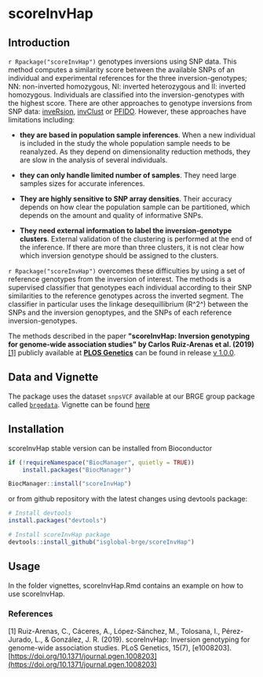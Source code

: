 # scoreInvHap

## Introduction 

`r Rpackage("scoreInvHap")` genotypes inversions using SNP data. This method computes a similarity score between the available SNPs of an individual and experimental references for the three inversion-genotypes; NN: non-inverted homozygous, NI: inverted heterozygous and II: inverted homozygous. Individuals are classified into the inversion-genotypes with the highest score. There are other approaches to genotype inversions from SNP data: [inveRsion](https://bioconductor.org/packages/release/bioc/html/inveRsion.html), [invClust](http://nar.oxfordjournals.org/content/early/2015/02/05/nar.gkv073.full) or [PFIDO](https://github.com/MaxSalm/pfido). However, these approaches have limitations including:

* __they are based in population sample inferences__. When a new individual is included in the study the whole population sample needs to be reanalyzed. As they depend on dimensionality reduction methods, they are slow in the analysis of several individuals.  

* __they can only handle limited number of samples__. They need large samples sizes for accurate inferences. 
* __They are highly sensitive to SNP array densities__.  Their accuracy depends on how clear the population sample can be partitioned, which depends on the amount and quality of informative SNPs. 
 
* __They need external information to label the inversion-genotype clusters__. External validation of the clustering is performed at the end of the inference. If there are more than three clusters, it is not clear how which inversion genotype should be assigned to the clusters.  

`r Rpackage("scoreInvHap")` overcomes these difficulties by using a set of reference genotypes from the inversion of interest. The methods is a supervised classifier  that genotypes each individual according to their SNP similarities to the reference genotypes across the inverted segment. The classifier in particular uses the linkage desequillibrium (R^2^) between the SNPs and the inversion genoptypes, and the SNPs of each reference inversion-genotypes. 

The methods described in the paper **"scoreInvHap: Inversion genotyping for genome-wide association studies" by Carlos Ruiz-Arenas et al. (2019)**[[1]](#1)  publicly available at  **[PLOS Genetics](https://journals.plos.org/plosgenetics/article?id=10.1371/journal.pgen.1008203)** can be found in release [v 1.0.0](https://github.com/isglobal-brge/scoreInvHap/releases/tag/1.0.0).


## Data and Vignette

The package uses the dataset `snpsVCF` available at our BRGE group package called [`brgedata`](https://github.com/isglobal-brge/brgedata). Vignette can be found [here](https://github.com/isglobal-brge/snpfier/blob/master/vignettes/scoreInvHap.html) 

## Installation

scoreInvHap stable version can be installed from Bioconductor

```r
if (!requireNamespace("BiocManager", quietly = TRUE))
    install.packages("BiocManager")

BiocManager::install("scoreInvHap")

```

or from github repository with the latest changes using devtools package:

```r
# Install devtools
install.packages("devtools")

# Install scoreInvHap package
devtools::install_github("isglobal-brge/scoreInvHap")
```

## Usage

In the folder vignettes, scoreInvHap.Rmd contains an example on how to use scoreInvHap. 


### References
<a id="1">[1]</a> 
Ruiz-Arenas, C., Cáceres, A., López-Sánchez, M., Tolosana, I., Pérez-Jurado, L., & González, J. R. (2019). scoreInvHap: Inversion genotyping for genome-wide association studies. PLoS Genetics, 15(7), [e1008203]. [https://doi.org/10.1371/journal.pgen.1008203](https://doi.org/10.1371/journal.pgen.1008203)
